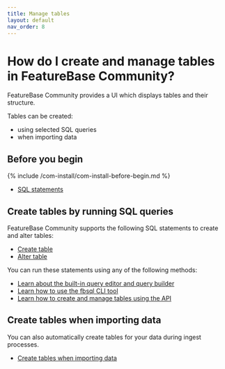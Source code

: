 ```yaml
---
title: Manage tables
layout: default
nav_order: 8
---
```


# How do I create and manage tables in FeatureBase Community?

FeatureBase Community provides a UI which displays tables and their structure.

Tables can be created:
* using selected SQL queries
* when importing data

## Before you begin

{% include /com-install/com-install-before-begin.md %}
* [SQL statements](https://docs.featurebase.com/docs/sql-guidestatements/statements-home)

## Create tables by running SQL queries

FeatureBase Community supports the following SQL statements to create and alter tables:

* [Create table](https://docs.featurebase.com/docs/sql-guidestatements/statement-table-create)
* [Alter table](https://docs.featurebase.com/docs/sql-guidestatements/statement-table-alter)

You can run these statements using any of the following methods:

* [Learn about the built-in query editor and query builder](/docs/community/com-query/com-query-home)
* [Learn how to use the fbsql CLI tool](/docs/tools/fbsql/fbsql-home)
* [Learn how to create and manage tables using the API](/docs/community/com-api/com-api-home)

## Create tables when importing data

You can also automatically create tables for your data during ingest processes.

* [Create tables when importing data](/docs/community/com-ingest/com-ingest-manage)
